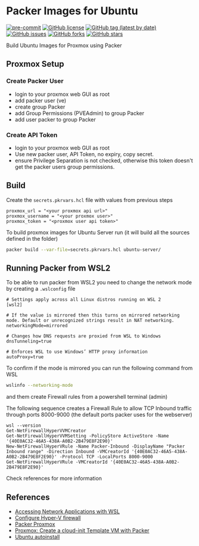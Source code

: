 # Packer Images for Ubuntu
[![pre-commit](https://img.shields.io/badge/pre--commit-enabled-brightgreen?logo=pre-commit&logoColor=white)](https://github.com/pre-commit/pre-commit)
[![GitHub license](https://img.shields.io/github/license/bcochofel/packer-proxmox-ubuntu.svg)](https://github.com/bcochofel/packer-proxmox-ubuntu/blob/master/LICENSE)
[![GitHub tag (latest by date)](https://img.shields.io/github/v/tag/bcochofel/packer-proxmox-ubuntu)](https://github.com/bcochofel/packer-proxmox-ubuntu/tags)
[![GitHub issues](https://img.shields.io/github/issues/bcochofel/packer-proxmox-ubuntu.svg)](https://github.com/bcochofel/packer-proxmox-ubuntu/issues/)
[![GitHub forks](https://img.shields.io/github/forks/bcochofel/packer-proxmox-ubuntu.svg?style=social&label=Fork&maxAge=2592000)](https://github.com/bcochofel/packer-proxmox-ubuntu/network/)
[![GitHub stars](https://img.shields.io/github/stars/bcochofel/packer-proxmox-ubuntu.svg?style=social&label=Star&maxAge=2592000)](https://github.com/bcochofel/packer-proxmox-ubuntu/stargazers/)

Build Ubuntu Images for Proxmox using Packer

## Proxmox Setup

### Create Packer User

* login to your proxmox web GUI as root
* add packer user (ve)
* create group Packer
* add Group Permissions (PVEAdmin) to group Packer
* add user packer to group Packer

### Create API Token

* login to your proxmox web GUI as root
* Use new packer user, API Token, no expiry, copy secret.
* ensure Privilege Separation is not checked, otherwise this token doesn't get the packer users group permissions.

## Build

Create the ```secrets.pkrvars.hcl``` file with values from previous steps

```hcl
proxmox_url = "<your proxmox api url>"
proxmox_username = "<your proxmox user>"
proxmox_token = "<proxmox user api token>"
```

To build proxmox images for Ubuntu Server run (it will build all the sources defined in the folder)

```bash
packer build --var-file=secrets.pkrvars.hcl ubuntu-server/
```

## Running Packer from WSL2

To be able to run packer from WSL2 you need to change the network mode by creating a ```.wslconfig``` file

```init
# Settings apply across all Linux distros running on WSL 2
[wsl2]

# If the value is mirrored then this turns on mirrored networking mode. Default or unrecognized strings result in NAT networking.
networkingMode=mirrored

# Changes how DNS requests are proxied from WSL to Windows
dnsTunneling=true

# Enforces WSL to use Windows’ HTTP proxy information
autoProxy=true
```

To confirm if the mode is mirrored you can run the following command from WSL

```bash
wslinfo --networking-mode
```

and them create Firewall rules from a powershell terminal (admin)

The following sequence creates a Firewall Rule to allow TCP Inbound traffic through ports 8000-9000 (the default ports packer uses for the webserver)

```shell
wsl --version
Get-NetFirewallHyperVVMCreator
Get-NetFirewallHyperVVMSetting -PolicyStore ActiveStore -Name '{40E0AC32-46A5-438A-A0B2-2B479E8F2E90}'
New-NetFirewallHyperVRule -Name Packer-Inbound -DisplayName "Packer Inbound range" -Direction Inbound -VMCreatorId '{40E0AC32-46A5-438A-A0B2-2B479E8F2E90}' -Protocol TCP -LocalPorts 8000-9000
Get-NetFirewallHyperVRule -VMCreatorId '{40E0AC32-46A5-438A-A0B2-2B479E8F2E90}'
```

Check references for more information

## References

- [Accessing Network Applications with WSL](https://learn.microsoft.com/en-us/windows/wsl/networking)
- [Configure Hyper-V firewall](https://learn.microsoft.com/en-us/windows/security/operating-system-security/network-security/windows-firewall/hyper-v-firewall)
- [Packer Proxmox](https://developer.hashicorp.com/packer/integrations/hashicorp/proxmox)
- [Proxmox: Create a cloud-init Template VM with Packer](https://ronamosa.io/docs/engineer/LAB/proxmox-packer-vm/)
- [Ubuntu autoinstall](https://canonical-subiquity.readthedocs-hosted.com/en/latest/reference/autoinstall-reference.html)

